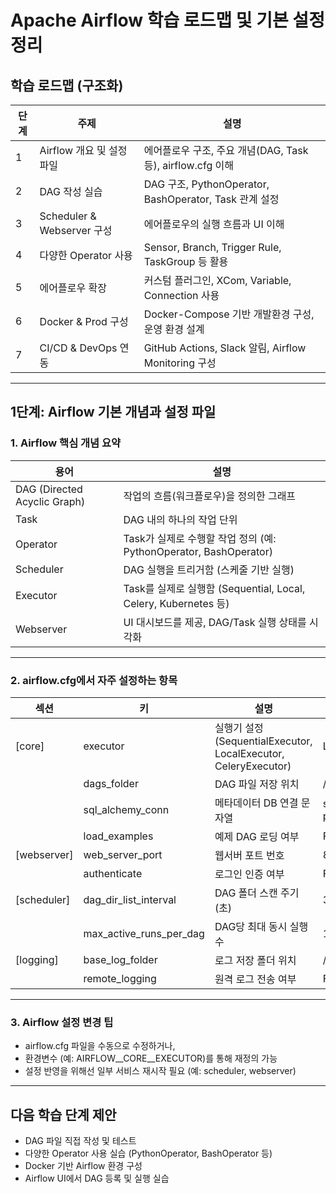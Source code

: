 
# Apache Airflow 학습 로드맵 및 기본 설정 정리

## 학습 로드맵 (구조화)

| 단계 | 주제 | 설명 |
|------|------|------|
| 1 | Airflow 개요 및 설정 파일 | 에어플로우 구조, 주요 개념(DAG, Task 등), airflow.cfg 이해 |
| 2 | DAG 작성 실습 | DAG 구조, PythonOperator, BashOperator, Task 관계 설정 |
| 3 | Scheduler & Webserver 구성 | 에어플로우의 실행 흐름과 UI 이해 |
| 4 | 다양한 Operator 사용 | Sensor, Branch, Trigger Rule, TaskGroup 등 활용 |
| 5 | 에어플로우 확장 | 커스텀 플러그인, XCom, Variable, Connection 사용 |
| 6 | Docker & Prod 구성 | Docker-Compose 기반 개발환경 구성, 운영 환경 설계 |
| 7 | CI/CD & DevOps 연동 | GitHub Actions, Slack 알림, Airflow Monitoring 구성 |

---

## 1단계: Airflow 기본 개념과 설정 파일

### 1. Airflow 핵심 개념 요약

| 용어 | 설명 |
|------|------|
| DAG (Directed Acyclic Graph) | 작업의 흐름(워크플로우)을 정의한 그래프 |
| Task | DAG 내의 하나의 작업 단위 |
| Operator | Task가 실제로 수행할 작업 정의 (예: PythonOperator, BashOperator) |
| Scheduler | DAG 실행을 트리거함 (스케줄 기반 실행) |
| Executor | Task를 실제로 실행함 (Sequential, Local, Celery, Kubernetes 등) |
| Webserver | UI 대시보드를 제공, DAG/Task 실행 상태를 시각화 |

---

### 2. airflow.cfg에서 자주 설정하는 항목

| 섹션 | 키 | 설명 | 예시 |
|------|----|------|------|
| [core] | executor | 실행기 설정 (SequentialExecutor, LocalExecutor, CeleryExecutor) | LocalExecutor |
|        | dags_folder | DAG 파일 저장 위치 | /opt/airflow/dags |
|        | sql_alchemy_conn | 메타데이터 DB 연결 문자열 | sqlite:///airflow.db, postgresql+psycopg2://user:pass@host/db |
|        | load_examples | 예제 DAG 로딩 여부 | False |
| [webserver] | web_server_port | 웹서버 포트 번호 | 8080 |
|             | authenticate | 로그인 인증 여부 | False |
| [scheduler] | dag_dir_list_interval | DAG 폴더 스캔 주기 (초) | 30 |
|             | max_active_runs_per_dag | DAG당 최대 동시 실행 수 | 1 |
| [logging] | base_log_folder | 로그 저장 폴더 위치 | /opt/airflow/logs |
|           | remote_logging | 원격 로그 전송 여부 | False |

---

### 3. Airflow 설정 변경 팁

- airflow.cfg 파일을 수동으로 수정하거나,
- 환경변수 (예: AIRFLOW__CORE__EXECUTOR)를 통해 재정의 가능
- 설정 반영을 위해선 일부 서비스 재시작 필요 (예: scheduler, webserver)

---

## 다음 학습 단계 제안

- DAG 파일 직접 작성 및 테스트
- 다양한 Operator 사용 실습 (PythonOperator, BashOperator 등)
- Docker 기반 Airflow 환경 구성
- Airflow UI에서 DAG 등록 및 실행 실습
